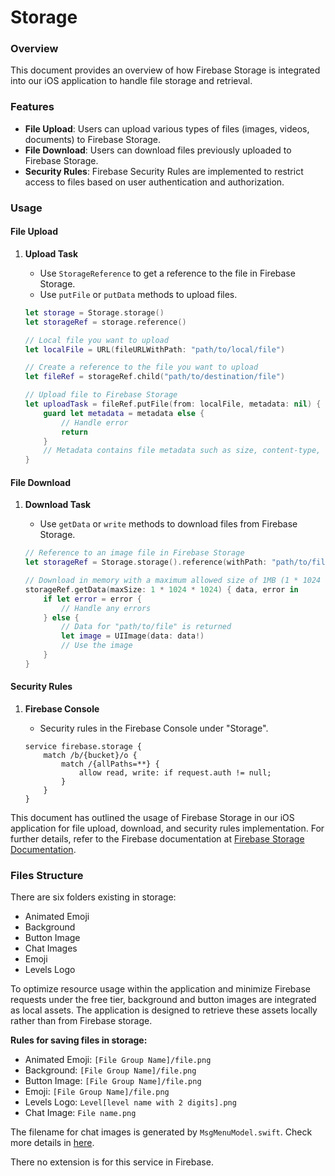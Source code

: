 # Storage

### Overview

This document provides an overview of how Firebase Storage is integrated into our iOS application to handle file storage and retrieval.

### Features

- **File Upload**: Users can upload various types of files (images, videos, documents) to Firebase Storage.
- **File Download**: Users can download files previously uploaded to Firebase Storage.
- **Security Rules**: Firebase Security Rules are implemented to restrict access to files based on user authentication and authorization.

### Usage

#### File Upload

1. **Upload Task**
    - Use `StorageReference` to get a reference to the file in Firebase Storage.
    - Use `putFile` or `putData` methods to upload files.

   ```swift
   let storage = Storage.storage()
   let storageRef = storage.reference()

   // Local file you want to upload
   let localFile = URL(fileURLWithPath: "path/to/local/file")

   // Create a reference to the file you want to upload
   let fileRef = storageRef.child("path/to/destination/file")

   // Upload file to Firebase Storage
   let uploadTask = fileRef.putFile(from: localFile, metadata: nil) { metadata, error in
       guard let metadata = metadata else {
           // Handle error
           return
       }
       // Metadata contains file metadata such as size, content-type, etc.
   }
   ```

#### File Download

1. **Download Task**
     - Use `getData` or `write` methods to download files from Firebase Storage.
 

   ```swift
   // Reference to an image file in Firebase Storage
   let storageRef = Storage.storage().reference(withPath: "path/to/file")

   // Download in memory with a maximum allowed size of 1MB (1 * 1024 * 1024 bytes)
   storageRef.getData(maxSize: 1 * 1024 * 1024) { data, error in
       if let error = error {
           // Handle any errors
       } else {
           // Data for "path/to/file" is returned
           let image = UIImage(data: data!)
           // Use the image
       }
   }
   ```

#### Security Rules

1. **Firebase Console**
    - Security rules in the Firebase Console under "Storage".

    ```plaintext
    service firebase.storage {
        match /b/{bucket}/o {
            match /{allPaths=**} {
                allow read, write: if request.auth != null;
            }
        }
    }
    ```

<!-- ### Conclusion -->

This document has outlined the usage of Firebase Storage in our iOS application for file upload, download, and security rules implementation. For further details, refer to the Firebase documentation at [Firebase Storage Documentation](https://firebase.google.com/docs/storage).


### Files Structure

There are six folders existing in storage:

- Animated Emoji
- Background
- Button Image
- Chat Images
- Emoji
- Levels Logo

To optimize resource usage within the application and minimize Firebase requests under the free tier, background and button images are integrated as local assets. The application is designed to retrieve these assets locally rather than from Firebase storage.

**Rules for saving files in storage:**

- Animated Emoji: `[File Group Name]/file.png`
- Background: `[File Group Name]/file.png`
- Button Image: `[File Group Name]/file.png`
- Emoji: `[File Group Name]/file.png`
- Levels Logo: `Level[level name with 2 digits].png`
- Chat Image: `File name.png`

The filename for chat images is generated by `MsgMenuModel.swift`. Check more details in [here]().

There no extension is for this service in Firebase.